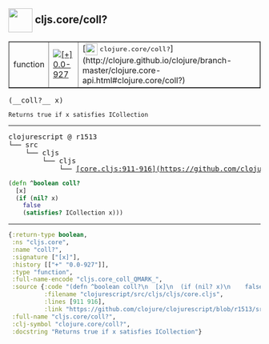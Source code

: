 ## <img width="48px" valign="middle" src="http://i.imgur.com/Hi20huC.png"> cljs.core/coll?

 <table border="1">
<tr>
<td>function</td>
<td><a href="https://github.com/cljsinfo/api-refs/tree/0.0-927"><img valign="middle" alt="[+] 0.0-927" src="https://img.shields.io/badge/+-0.0--927-lightgrey.svg"></a> </td>
<td>
[<img height="24px" valign="middle" src="http://i.imgur.com/1GjPKvB.png"> <samp>clojure.core/coll?</samp>](http://clojure.github.io/clojure/branch-master/clojure.core-api.html#clojure.core/coll?)
</td>
</tr>
</table>

 <samp>
(__coll?__ x)<br>
</samp>

```
Returns true if x satisfies ICollection
```

---

 <pre>
clojurescript @ r1513
└── src
    └── cljs
        └── cljs
            └── <ins>[core.cljs:911-916](https://github.com/clojure/clojurescript/blob/r1513/src/cljs/cljs/core.cljs#L911-L916)</ins>
</pre>

```clj
(defn ^boolean coll?
  [x]
  (if (nil? x)
    false
    (satisfies? ICollection x)))
```


---

```clj
{:return-type boolean,
 :ns "cljs.core",
 :name "coll?",
 :signature ["[x]"],
 :history [["+" "0.0-927"]],
 :type "function",
 :full-name-encode "cljs.core_coll_QMARK_",
 :source {:code "(defn ^boolean coll?\n  [x]\n  (if (nil? x)\n    false\n    (satisfies? ICollection x)))",
          :filename "clojurescript/src/cljs/cljs/core.cljs",
          :lines [911 916],
          :link "https://github.com/clojure/clojurescript/blob/r1513/src/cljs/cljs/core.cljs#L911-L916"},
 :full-name "cljs.core/coll?",
 :clj-symbol "clojure.core/coll?",
 :docstring "Returns true if x satisfies ICollection"}

```

